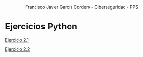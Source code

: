 <p align="center">Francisco Javier García Cordero  - Ciberseguridad  - PPS </p>

# Ejercicios Python

[Ejercicio 2.1](https://github.com/fnitrako/Python/blob/main/ejercicio2.1.py)

[Ejercicio 2.2](https://github.com/fnitrako/Python/blob/main/ejercicio2.2.py)
